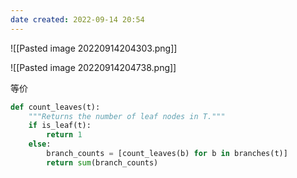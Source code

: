 ```yaml
---
date created: 2022-09-14 20:54
---
```


![[Pasted image 20220914204303.png]]

![[Pasted image 20220914204738.png]]

等价

```python
def count_leaves(t):
    """Returns the number of leaf nodes in T."""
    if is_leaf(t):
        return 1
    else:
        branch_counts = [count_leaves(b) for b in branches(t)]
        return sum(branch_counts)
```
